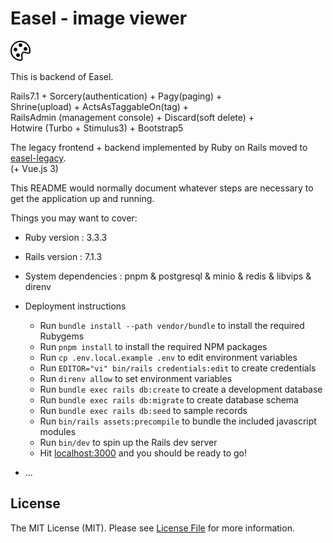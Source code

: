 # Easel - image viewer

![alt text](https://github.com/asip/easel-back/blob/main/public/palette.svg)

This is backend of Easel.

Rails7.1 + Sorcery(authentication) + Pagy(paging) +  
Shrine(upload) + ActsAsTaggableOn(tag) +  
RailsAdmin (management console) + Discard(soft delete) +  
Hotwire (Turbo + Stimulus3) + Bootstrap5

The legacy frontend + backend implemented by Ruby on Rails moved to [easel-legacy](https://github.com/asip/easel-legacy).  
(+ Vue.js 3)

This README would normally document whatever steps are necessary to get the
application up and running.

Things you may want to cover:

* Ruby version : 3.3.3
* Rails version : 7.1.3
* System dependencies : pnpm & postgresql & minio & redis & libvips & direnv
* Deployment instructions
  * Run `bundle install --path vendor/bundle` to install the required Rubygems
  * Run `pnpm install` to install the required NPM packages
  * Run `cp .env.local.example .env` to edit environment variables
  * Run `EDITOR="vi" bin/rails credentials:edit` to create credentials
  * Run `direnv allow` to set environment variables
  * Run `bundle exec rails db:create` to create a development database
  * Run `bundle exec rails db:migrate` to create database schema
  * Run `bundle exec rails db:seed` to sample records
  * Run `bin/rails assets:precompile` to bundle the included javascript modules
  * Run `bin/dev` to spin up the Rails dev server
  * Hit [localhost:3000](http://localhost:3000/) and you should be ready to go!

* ...

## License

The MIT License (MIT). Please see [License File](https://github.com/asip/easel/blob/main/LICENSE-MIT.txt) for more information.
